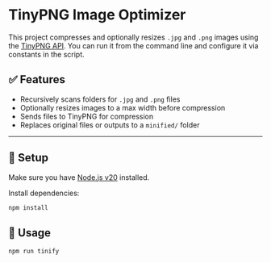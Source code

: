 # TinyPNG Image Optimizer

This project compresses and optionally resizes `.jpg` and `.png` images using the [TinyPNG API](https://tinypng.com/developers). You can run it from the command line and configure it via constants in the script.

## ✅ Features

- Recursively scans folders for `.jpg` and `.png` files
- Optionally resizes images to a max width before compression
- Sends files to TinyPNG for compression
- Replaces original files or outputs to a `minified/` folder

---

## 🔧 Setup

Make sure you have [Node.js v20](https://nodejs.org/en) installed.

Install dependencies:

```bash
npm install
```

## 🚀 Usage

```bash
npm run tinify
```
